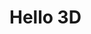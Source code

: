 # Hello 3D

<!-- <live-code :options="{theme: 'base16-light'}" template="#rotating-square" :autorun="true" />
<script type="text/x-template" id="rotating-square"><template>
  <i-scene>
    <i-node ref="node"
      size="100 100"
      align="0.5 0.5 0.5"
      mount-point="0.5 0.5 0.5"
    >
      Hello 3D
    </i-node>
  </i-scene>
</template>

<style>
  i-node {
    background: deeppink;
  }
</style>

<script>
  LUME.useDefaultNames()

  export default {
    mounted() {
      const node = this.$refs.node
      node.rotation = (x, y, z) => [x, ++y, z]
    },
  }
&lt;/script></script> -->

<div id="example"></div>
<script type="application/javascript">
  new Vue({
    el: '#example',
    template: '<live-code :template="code" mode="html>iframe" :debounce="200" />',
    data: {
      code:
`
<script src="${location.origin+location.pathname}/global.js"><\/script>

<i-scene>
  <i-node
    id="node"
    size="100 100"
    align="0.5 0.5 0.5"
    mount-point="0.5 0.5 0.5"
  >
    Hello 3D
  </i-node>
</i-scene>

<style>
  html, body {
    margin: 0; padding: 0;
    height: 100%; width: 100%;
  }
  i-scene {
    background: #333
  }
  i-node {
    background: deeppink;
  }
</style>

<script>
  LUME.useDefaultNames()
  node.rotation = (x, y, z) => [x, ++y, z]
<\/script>

`
    },
  })
</script>
